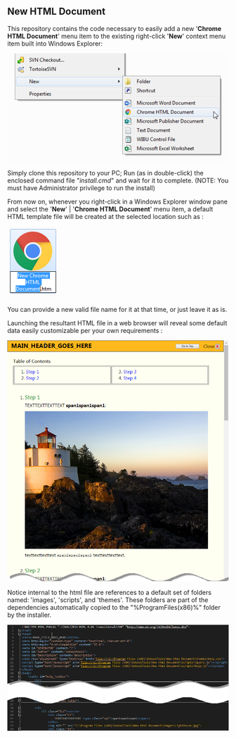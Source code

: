 ## New HTML Document

This repository contains the code necessary to easily add a new '<b>Chrome HTML Document</b>' menu item to the existing 
right-click '<b>New</b>' context menu item built into Windows Explorer:

![Image1](images/image01.png)

Simply clone this repository to your PC; Run (as in double-click) the enclosed command file 
"<i>install.cmd</i>" and wait for it to complete. (NOTE: You must have Administrator privilege to run the install)

From now on, whenever you right-click in a Windows Explorer window pane and select the 
'<b>New</b>' \| '<b>Chrome HTML Document</b>' menu item, a default HTML template file will be created at the selected 
location such as :

![Image2](images/image02.png)

You can provide a new valid file name for it at that time, or just leave it as is.

Launching the resultant HTML file in a web browser will reveal some default data easily customizable per your 
own requirements : 

![Image3](images/image03.png)
  
  
Notice internal to the html file are references to a default set of folders named: 'images', 'scripts', and 'themes'.
These folders are part of the dependencies automatically copied to the "%ProgramFiles(x86)%" folder by the installer.

![Image4](images/image04.png)
